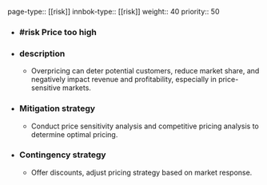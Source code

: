 page-type:: [[risk]]
innbok-type:: [[risk]]
weight:: 40
priority:: 50
- ### #risk Price too high
- ### description
  - Overpricing can deter potential customers, reduce market share, and negatively impact revenue and profitability, especially in price-sensitive markets.
- ### Mitigation strategy
  - Conduct price sensitivity analysis and competitive pricing analysis to determine optimal pricing.
- ### Contingency strategy
  - Offer discounts, adjust pricing strategy based on market response.


